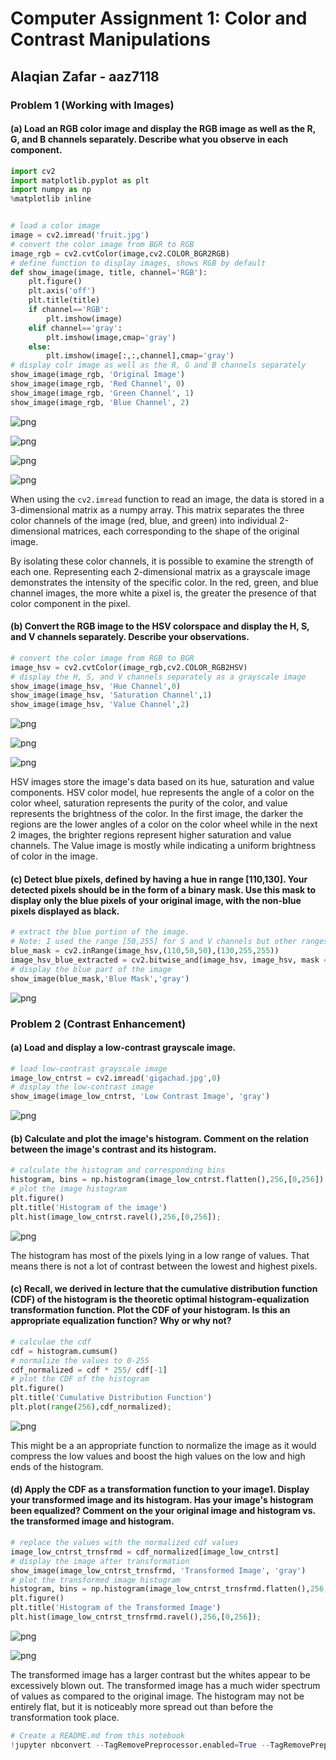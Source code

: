# Computer Assignment 1:  Color and Contrast Manipulations
## Alaqian Zafar - aaz7118
### Problem 1 (Working with Images)
#### (a) Load an RGB color image and display the RGB image as well as the R, G, and B channels separately. Describe what you observe in each component.


```python
import cv2
import matplotlib.pyplot as plt
import numpy as np
%matplotlib inline


# load a color image
image = cv2.imread('fruit.jpg')
# convert the color image from BGR to RGB 
image_rgb = cv2.cvtColor(image,cv2.COLOR_BGR2RGB)
# define function to display images, shows RGB by default
def show_image(image, title, channel='RGB'):
    plt.figure()
    plt.axis('off')
    plt.title(title)
    if channel=='RGB':
        plt.imshow(image)
    elif channel=='gray':
        plt.imshow(image,cmap='gray')  
    else:
        plt.imshow(image[:,:,channel],cmap='gray')    
# display colr image as well as the R, G and B channels separately
show_image(image_rgb, 'Original Image')
show_image(image_rgb, 'Red Channel', 0)
show_image(image_rgb, 'Green Channel', 1)
show_image(image_rgb, 'Blue Channel', 2)
```


    
![png](README_files/README_1_0.png)
    



    
![png](README_files/README_1_1.png)
    



    
![png](README_files/README_1_2.png)
    



    
![png](README_files/README_1_3.png)
    


When using the `cv2.imread` function to read an image, the data is stored in a 3-dimensional matrix as a numpy array. This matrix separates the three color channels of the image (red, blue, and green) into individual 2-dimensional matrices, each corresponding to the shape of the original image. 

By isolating these color channels, it is possible to examine the strength of each one. Representing each 2-dimensional matrix as a grayscale image demonstrates the intensity of the specific color. In the red, green, and blue channel images, the more white a pixel is, the greater the presence of that color component in the pixel.
#### (b) Convert the RGB image to the HSV colorspace and display the H, S, and V channels separately. Describe your observations.


```python
# convert the color image from RGB to BGR
image_hsv = cv2.cvtColor(image_rgb,cv2.COLOR_RGB2HSV)
# display the H, S, and V channels separately as a grayscale image
show_image(image_hsv, 'Hue Channel',0)
show_image(image_hsv, 'Saturation Channel',1)
show_image(image_hsv, 'Value Channel',2)
```


    
![png](README_files/README_3_0.png)
    



    
![png](README_files/README_3_1.png)
    



    
![png](README_files/README_3_2.png)
    


HSV images store the image's data based on its hue, saturation and value components. HSV color model, hue represents the angle of a color on the color wheel, saturation represents the purity of the color, and value represents the brightness of the color. In the first image, the darker the regions are the lower angles of a color on the color wheel while in the next 2 images, the brighter regions represent higher saturation and value channels. The Value image is mostly while indicating a uniform brightness of color in the image.
#### (c) Detect blue pixels, defined by having a hue in range [110,130]. Your detected pixels should be in the form of a binary mask. Use this mask to display only the blue pixels of your original image, with the non-blue pixels displayed as black.


```python
# extract the blue portion of the image. 
# Note: I used the range [50,255] for S and V channels but other ranges might also work
blue_mask = cv2.inRange(image_hsv,(110,50,50),(130,255,255))
image_hsv_blue_extracted = cv2.bitwise_and(image_hsv, image_hsv, mask = blue_mask)
# display the blue part of the image 
show_image(blue_mask,'Blue Mask','gray')
```


    
![png](README_files/README_5_0.png)
    


### Problem 2 (Contrast Enhancement)
#### (a) Load and display a low-contrast grayscale image.


```python
# load low-contrast grayscale image
image_low_cntrst = cv2.imread('gigachad.jpg',0)
# display the low-contrast image
show_image(image_low_cntrst, 'Low Contrast Image', 'gray')
```


    
![png](README_files/README_7_0.png)
    


#### (b) Calculate and plot the image's histogram. Comment on the relation between the image's contrast and its histogram.


```python
# calculate the histogram and corresponding bins
histogram, bins = np.histogram(image_low_cntrst.flatten(),256,[0,256])
# plot the image histogram
plt.figure()
plt.title('Histogram of the image')
plt.hist(image_low_cntrst.ravel(),256,[0,256]);
```


    
![png](README_files/README_9_0.png)
    


The histogram has most of the pixels lying in a low range of values. That means there is not a lot of contrast between the lowest and highest pixels.
#### (c) Recall, we derived in lecture that the cumulative distribution function (CDF) of the histogram is the theoretic optimal histogram-equalization transformation function. Plot the CDF of your histogram. Is this an appropriate equalization function? Why or why not?


```python
# calculae the cdf
cdf = histogram.cumsum()
# normalize the values to 0-255
cdf_normalized = cdf * 255/ cdf[-1]
# plot the CDF of the histogram
plt.figure()
plt.title('Cumulative Distribution Function')
plt.plot(range(256),cdf_normalized);
```


    
![png](README_files/README_11_0.png)
    


This might be a an appropriate function to normalize the image as it would compress the low values and boost the high values on the low and high ends of the histogram.
#### (d) Apply the CDF as a transformation function to your image1. Display your transformed image and its histogram. Has your image's histogram been equalized? Comment on the your original image and histogram vs. the transformed image and histogram.


```python
# replace the values with the normalized cdf values
image_low_cntrst_trnsfrmd = cdf_normalized[image_low_cntrst]
# display the image after transformation
show_image(image_low_cntrst_trnsfrmd, 'Transformed Image', 'gray')
# plot the transformed image histogram
histogram, bins = np.histogram(image_low_cntrst_trnsfrmd.flatten(),256,[0,256])
plt.figure()
plt.title('Histogram of the Transformed Image')
plt.hist(image_low_cntrst_trnsfrmd.ravel(),256,[0,256]);
```


    
![png](README_files/README_13_0.png)
    



    
![png](README_files/README_13_1.png)
    


The transformed image has a larger contrast but the whites appear to be excessively blown out. The transformed image has a much wider spectrum of values as compared to the original image. The histogram may not be entirely flat, but it is noticeably more spread out than before the transformation took place.


```python
# Create a README.md from this notebook
!jupyter nbconvert --TagRemovePreprocessor.enabled=True --TagRemovePreprocessor.remove_cell_tags ignore aaz7118-CA01.ipynb --to markdown --output README.md
```
